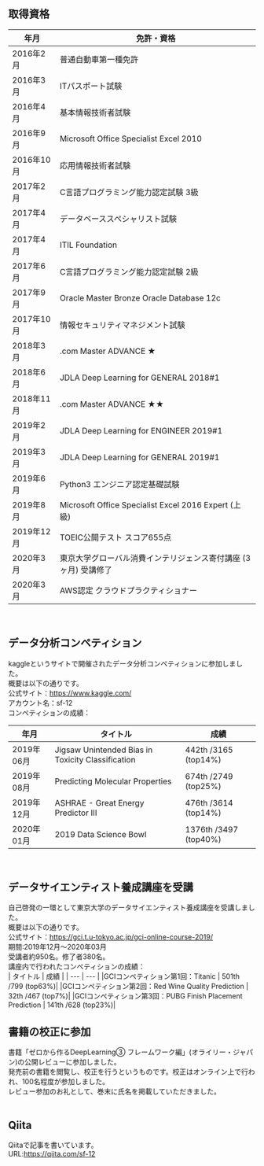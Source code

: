 ## 取得資格
|年月|免許・資格|
| ---- | ---- |
|2016年2月|普通自動車第一種免許|
|2016年3月|ITパスポート試験|
|2016年4月|基本情報技術者試験|
|2016年9月|Microsoft Office Specialist Excel 2010|
|2016年10月|応用情報技術者試験|
|2017年2月|C言語プログラミング能力認定試験 3級|
|2017年4月|データベーススペシャリスト試験|
|2017年4月|ITIL Foundation|
|2017年6月|C言語プログラミング能力認定試験 2級|
|2017年9月|Oracle Master Bronze Oracle Database 12c|
|2017年10月|情報セキュリティマネジメント試験|
|2018年3月|.com Master ADVANCE ★|
|2018年6月|JDLA Deep Learning for GENERAL 2018#1|
|2018年11月|.com Master ADVANCE ★★|
|2019年2月|JDLA Deep Learning for ENGINEER 2019#1|
|2019年3月|JDLA Deep Learning for GENERAL 2019#1|
|2019年6月|Python3 エンジニア認定基礎試験|
|2019年8月|Microsoft Office Specialist Excel 2016 Expert (上級)|
|2019年12月|TOEIC公開テスト スコア655点|
|2020年3月|東京大学グローバル消費インテリジェンス寄付講座 (3ヶ月) 受講修了|
|2020年3月|AWS認定 クラウドプラクティショナー|
<br>

## データ分析コンペティション
kaggleというサイトで開催されたデータ分析コンペティションに参加しました。<br>
概要は以下の通りです。<br>
公式サイト：https://www.kaggle.com/<br>
アカウント名：sf-12<br>
コンペティションの成績：<br>

| 年月 | タイトル | 成績 |
| --- | --- | --- |
|2019年06月 | Jigsaw Unintended Bias in Toxicity Classification | 442th /3165 (top14%)|
|2019年08月 | Predicting Molecular Properties				            | 674th /2749 (top25%)|
|2019年12月 | ASHRAE - Great Energy Predictor III			          | 476th /3614 (top14%)|
|2020年01月 | 2019 Data Science Bowl					                  | 1376th /3497 (top40%)|
<br>

## データサイエンティスト養成講座を受講
自己啓発の一環として東京大学のデータサイエンティスト養成講座を受講しました。<br>
概要は以下の通りです。<br>
公式サイト：https://gci.t.u-tokyo.ac.jp/gci-online-course-2019/<br>
期間:2019年12月～2020年03月<br>
受講者約950名。修了者380名。<br>
講座内で行われたコンペティションの成績：<br>
| タイトル | 成績 |
| --- | --- |
|GCIコンペティション第1回：Titanic			                     | 501th /799 (top63%)|
|GCIコンペティション第2回：Red Wine Quality Prediction		   | 32th /467 (top7%)|
|GCIコンペティション第3回：PUBG Finish Placement Prediction | 141th /628 (top23%)|
<br>

## 書籍の校正に参加
書籍「ゼロから作るDeepLearning③ フレームワーク編」(オライリー・ジャパン)の公開レビューに参加しました。<br>
発売前の書籍を閲覧し、校正を行うというものです。校正はオンライン上で行われ、100名程度が参加しました。<br>
レビュー参加のお礼として、巻末に氏名を掲載していただきました。<br>
<br>

## Qiita
Qiitaで記事を書いています。<br>
URL:https://qiita.com/sf-12<br>
